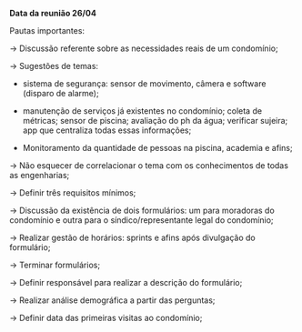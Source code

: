 **Data da reunião 26/04**

Pautas importantes: 

-> Discussão referente sobre as necessidades reais de um condomínio; 

-> Sugestões de temas: 
- sistema de segurança: sensor de movimento, câmera e software (disparo de alarme);

- manutenção de serviços já existentes no condomínio; coleta de métricas; sensor de piscina; avaliação do ph da água; verificar sujeira; app que centraliza todas essas informações; 

- Monitoramento da quantidade de pessoas na piscina, academia e afins; 

-> Não esquecer de correlacionar o tema com os conhecimentos de todas as engenharias; 

-> Definir três requisitos mínimos;  

-> Discussão da existência de dois formulários: um para moradoras do condomínio e outra para o síndico/representante legal do condomínio; 
  
-> Realizar gestão de horários: sprints e afins após divulgação do formulário; 

-> Terminar formulários; 

-> Definir responsável para realizar a descrição do formulário; 

-> Realizar análise demográfica a partir das perguntas; 

-> Definir data das primeiras visitas ao condomínio;